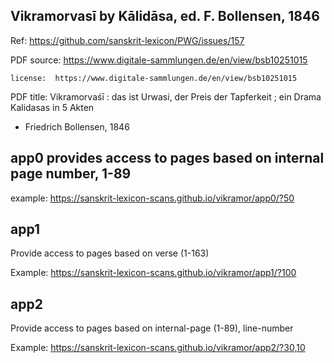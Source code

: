 
## Vikramorvasī by Kālidāsa, ed. F. Bollensen, 1846

Ref: https://github.com/sanskrit-lexicon/PWG/issues/157

PDF source:  https://www.digitale-sammlungen.de/en/view/bsb10251015

    license:  https://www.digitale-sammlungen.de/en/view/bsb10251015

PDF title: Vikramorvaśī : das ist Urwasi, der Preis der Tapferkeit ; ein Drama Kalidasas in 5 Akten
- Friedrich Bollensen, 1846

## app0 provides access to pages based on internal page number, 1-89

example: https://sanskrit-lexicon-scans.github.io/vikramor/app0/?50

## app1
Provide access to pages based on verse (1-163)

Example: https://sanskrit-lexicon-scans.github.io/vikramor/app1/?100

## app2
Provide access to pages based on internal-page (1-89), line-number

Example: https://sanskrit-lexicon-scans.github.io/vikramor/app2/?30,10



